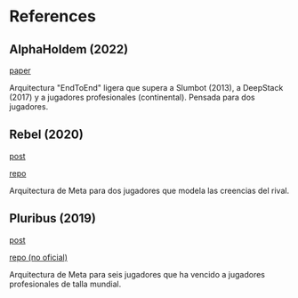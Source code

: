 # References

## AlphaHoldem (2022)
[paper](https://ojs.aaai.org/index.php/AAAI/article/view/20394/20153)

Arquitectura "EndToEnd" ligera que supera a Slumbot (2013), a DeepStack (2017) y a jugadores profesionales (continental). Pensada para dos jugadores.

## Rebel (2020)
[post](https://ai.facebook.com/blog/rebel-a-general-game-playing-ai-bot-that-excels-at-poker-and-more/)

[repo](https://github.com/facebookresearch/rebel)

Arquitectura de Meta para dos jugadores que modela las creencias del rival.

## Pluribus (2019)
[post](https://ai.facebook.com/blog/pluribus-first-ai-to-beat-pros-in-6-player-poker/)

[repo (no oficial)](https://github.com/fedden/poker_ai)

Arquitectura de Meta para seis jugadores que ha vencido a jugadores profesionales de talla mundial.

